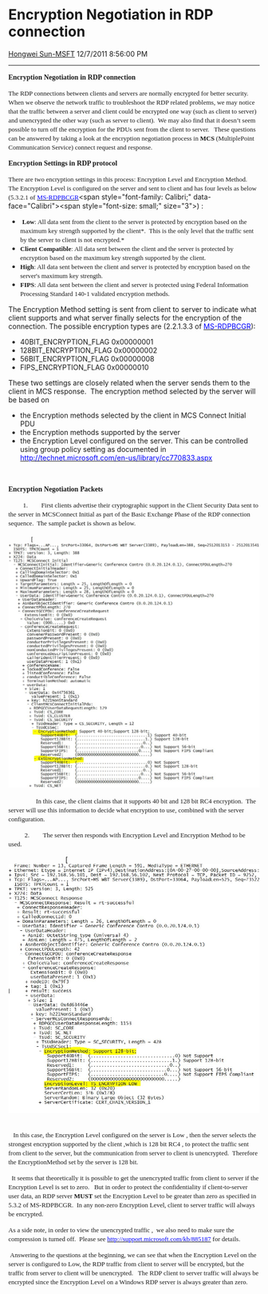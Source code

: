 <div id="page">

# Encryption Negotiation in RDP connection

[Hongwei
Sun-MSFT](https://social.msdn.microsoft.com/profile/Hongwei%20Sun-MSFT)
12/7/2011 8:56:00 PM

-----

<div id="content">

**<span style="font-family: Calibri;" data-face="Calibri">Encryption
Negotiation in RDP connection 
</span>**

<span style="font-size: small;" size="3"><span style="font-family: Calibri;" data-face="Calibri">The
RDP connections between clients and servers are normally encrypted for
better security.  When we observe the network traffic to troubleshoot
the RDP related problems, we may notice that the traffic between a
server and client could be encrypted one way (such as client to server)
and unencrypted the other way (such as server to client).  We may also
find that it doesn’t seem possible to turn off the encryption for the
PDUs sent from the client to server.   These questions can be answered
by taking a look at the encryption negotiation process in **MCS**
(MultiplePoint Communication Service) connect request and response. 
  </span></span>

**<span style="font-family: Calibri;" data-face="Calibri">Encryption
Settings in RDP
protocol</span>**

<span style="font-family: Calibri;" data-face="Calibri"><span style="font-size: small;" size="3">There
are two encryption settings in this process: Encryption Level and
Encryption Method.  The Encryption Level is configured on the server and
sent to client and has four levels as below (5.3.2.1 of
</span></span>[<span style="color: #0000ff; font-family: Calibri; font-size: small;" data-face="Calibri" size="3" color="#0000ff">MS-RDPBCGR</span>](http://msdn.microsoft.com/en-us/library/cc240445\(v=prot.10\).aspx)<span style="font-family: Calibri;" data-face="Calibri"><span style="font-size: small;" size="3">)
: 
    </span></span>

  -  <span style="font-size: small;" size="3"><span style="font-family: Calibri;" data-face="Calibri">**Low**:
    All data sent from the client to the server is protected by
    encryption based on the maximum key strength supported by the
    client*.  This is the only level that the traffic sent by the server
    to client is not
    encrypted.*</span></span>
  - <span style="font-family: Calibri;" data-face="Calibri"><span style="font-size: small;" size="3">**Client
    Compatible**: All data sent between the client and the server is
    protected by encryption based on the maximum key strength supported
    by the client.
    </span></span>
  - <span style="font-family: Calibri;" data-face="Calibri"><span style="font-size: small;" size="3">**High**:
    All data sent between the client and server is protected by
    encryption based on the server's maximum key strength.
    </span></span>
  - <span style="font-size: small;" size="3"><span style="font-family: Calibri;" data-face="Calibri">**FIPS**:
    All data sent between the client and server is protected using
    Federal Information Processing Standard 140-1 validated encryption
    methods.  </span></span>

The Encryption Method setting is sent from client to server to indicate
what client supports and what server finally selects for the encryption
of the connection. The possible encryption types are (2.2.1.3.3 of
[<span style="color: #0000ff;" color="#0000ff">MS-RDPBCGR</span>](http://msdn.microsoft.com/en-us/library/cc240445\(v=prot.10\).aspx)):

  - 40BIT\_ENCRYPTION\_FLAG 0x00000001        
  - 128BIT\_ENCRYPTION\_FLAG 0x00000002
  - 56BIT\_ENCRYPTION\_FLAG 0x00000008
  - FIPS\_ENCRYPTION\_FLAG 0x00000010

These two settings are closely related when the server sends them to the
client in MCS response.  The encryption method selected by the server
will be based on

  - the Encryption methods selected by the client in MCS Connect Initial
    PDU
  - the Encryption methods supported by the server
  - the Encryption Level configured on the server. This can be
    controlled using group policy setting as documented in
    [<span style="color: #0000ff;" color="#0000ff">http://technet.microsoft.com/en-us/library/cc770833.aspx</span>](http://technet.microsoft.com/en-us/library/cc770833.aspx)

  

**<span style="font-family: Calibri;" data-face="Calibri">Encryption
Negotiation
Packets</span>**

<span style="font-family: Calibri; font-size: small;" data-face="Calibri" size="3">        
1.</span>     
<span style="font-size: small;" size="3"><span style="font-family: Calibri;" data-face="Calibri"> First
clients advertise their cryptographic support in the Client Security
Data sent to the server in MCSConnect Initial as part of the Basic
Exchange Phase of the RDP connection sequence.  The sample packet is
shown as below.       
                                                 </span></span>

<span style="font-family: Calibri; font-size: small;" data-face="Calibri" size="3">              [![](images/8132.RDP-1.JPG)
</span>

<span style="font-size: small;" size="3"><span style="font-family: Calibri;" data-face="Calibri">                
In this case, the client claims that it supports 40 bit and 128 bit RC4
encryption.  The server will use this information to decide what
encryption to use, combined with the server
configuration.</span></span>

<span style="font-family: Calibri; font-size: small;" data-face="Calibri" size="3">         
2.</span>     
<span style="font-size: small;" size="3"><span style="font-family: Calibri;" data-face="Calibri"> The
server then responds with Encryption Level and Encryption Method to be
used.  </span></span>

                            
[![](images/5078.RDP-2.JPG) 

<span style="font-size: small;" size="3"><span style="font-family: Calibri;" data-face="Calibri"> 
 In this case, the Encryption Level configured on the server is Low ,
then the server selects the strongest encryption supported by the client
,which is 128 bit RC4 , to protect the traffic sent from client to the
server, but the communication from server to client is unencrypted. 
Therefore the EncryptionMethod set by the server is 128 bit.
</span></span>

<span style="font-size: small;" size="3"><span style="font-family: Calibri;" data-face="Calibri"> 
It seems that theoretically it is possible to get the unencrypted
traffic from client to server if the Encryption Level is set to zero.  
But in order to protect the confidentiality if client-to-server user
data, an RDP server **MUST** set the Encryption Level to be greater than
zero as specified in 5.3.2 of MS-RDPBCGR.  In any non-zero Encryption
Level, client to server traffic will always be encrypted.    
</span></span>

<span style="font-family: Calibri; font-size: small;" data-face="Calibri" size="3">As
a side note, in order to view the unencrypted traffic ,  we also need to
make sure the compression is turned off.  Please see
</span>[<span style="color: #0000ff; font-family: Calibri; font-size: small;" data-face="Calibri" size="3" color="#0000ff">http://support.microsoft.com/kb/885187</span>](http://support.microsoft.com/kb/885187)<span style="font-size: small;" size="3"><span style="font-family: Calibri;" data-face="Calibri">
for
details.</span></span>

<span style="font-size: small;" size="3"><span style="font-family: Calibri;" data-face="Calibri"> Answering
to the questions at the beginning, we can see that when the Encryption
Level on the server is configured to Low, the RDP traffic from client to
server will be encrypted, but the traffic from server to client will be
unencrypted.   The RDP client to server traffic will always be encrypted
since the Encryption Level on a Windows RDP server is always greater
than zero.
</span></span>

<span style="font-family: Calibri; font-size: small;" data-face="Calibri" size="3"> </span>

<span style="font-family: Calibri; font-size: small;" data-face="Calibri" size="3"> </span>

</div>

</div>
